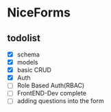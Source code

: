 # NiceForms

## todolist

- [x] schema
- [x] models
- [x] basic CRUD
- [x] Auth
- [ ] Role Based Auth(RBAC)
- [ ] FrontEND-Dev complete
- [ ] adding questions into the form

